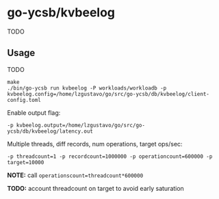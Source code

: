 # go-ycsb/kvbeelog
TODO

## Usage
TODO

```
make
./bin/go-ycsb run kvbeelog -P workloads/workloadb -p kvbeelog.config=/home/lzgustavo/go/src/go-ycsb/db/kvbeelog/client-config.toml
```

Enable output flag:
```
-p kvbeelog.output=/home/lzgustavo/go/src/go-ycsb/db/kvbeelog/latency.out
```

Multiple threads, diff records, num operations, target ops/sec:
```
-p threadcount=1 -p recordcount=1000000 -p operationcount=600000 -p target=10000
```

**NOTE:** call ```operationscount=threadcount*600000```

**TODO:** account threadcount on target to avoid early saturation